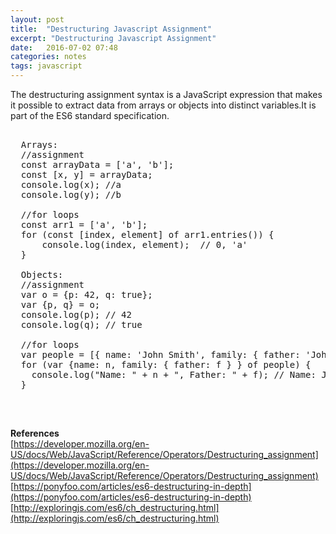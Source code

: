 ```yaml
---
layout: post
title:  "Destructuring Javascript Assignment"
excerpt: "Destructuring Javascript Assignment"
date:   2016-07-02 07:48
categories: notes
tags: javascript
---
```


The destructuring assignment syntax is a JavaScript expression that makes it possible to extract data from arrays or objects into distinct variables.It is part of the ES6 standard specification.

<pre>

  Arrays:
  //assignment
  const arrayData = ['a', 'b'];
  const [x, y] = arrayData;
  console.log(x); //a
  console.log(y); //b
  
  //for loops
  const arr1 = ['a', 'b'];
  for (const [index, element] of arr1.entries()) {
      console.log(index, element);  // 0, 'a'
  }
  
  Objects:
  //assignment
  var o = {p: 42, q: true};
  var {p, q} = o;
  console.log(p); // 42
  console.log(q); // true
  
  //for loops
  var people = [{ name: 'John Smith', family: { father: 'John Doe', mother: 'Jane Doe' } }];
  for (var {name: n, family: { father: f } } of people) {
    console.log("Name: " + n + ", Father: " + f); // Name: John Smith, Father: John Doe
  }
  
</pre>
  
<p>&nbsp;</p>
  
<b>References</b>  
[https://developer.mozilla.org/en-US/docs/Web/JavaScript/Reference/Operators/Destructuring_assignment](https://developer.mozilla.org/en-US/docs/Web/JavaScript/Reference/Operators/Destructuring_assignment)  
[https://ponyfoo.com/articles/es6-destructuring-in-depth](https://ponyfoo.com/articles/es6-destructuring-in-depth)  
[http://exploringjs.com/es6/ch_destructuring.html](http://exploringjs.com/es6/ch_destructuring.html)  
